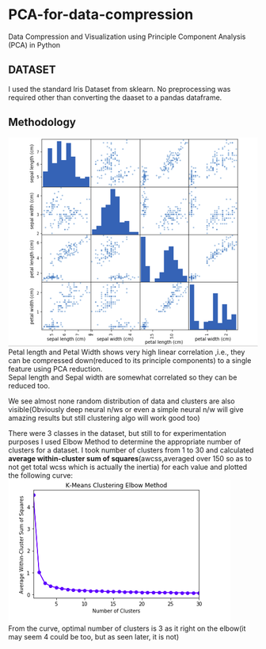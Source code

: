 # PCA-for-data-compression
Data Compression and Visualization using Principle Component Analysis (PCA) in Python

## DATASET
I used the standard Iris Dataset from sklearn. No preprocessing was required other than converting the daaset to a pandas dataframe.

## Methodology
![](images/1.png)
Petal length and Petal Width shows very high linear correlation ,i.e., they can be compressed down(reduced to its principle components) to a single feature using PCA reduction.<br/> Sepal length and Sepal width are somewhat correlated so they can be reduced too.

We see almost none random distribution of data and clusters are also visible(Obviously deep neural n/ws or even a simple neural n/w will give amazing results but still clustering algo will work good too)

There were 3 classes in the dataset, but still to for experimentation purposes I used Elbow Method to determine the appropriate number of clusters for a dataset. I took number of clusters from 1 to 30 and calculated **average within-cluster sum of squares**(awcss,averaged over 150 so as to not get total wcss which is actually the inertia) for each value and plotted the following curve:<br/>
![](images/2.png)<br/>
From the curve, optimal number of clusters is 3 as it right on the elbow(it may seem 4 could be too, but as seen later, it is not)


